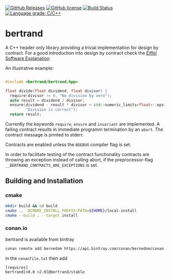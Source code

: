 [![GitHub Releases](https://img.shields.io/github/release/bernedom/bertrand.svg)](https://github.com/bernedom/bertrand/releases)
[![GitHub license](https://img.shields.io/badge/license-LGPL%20v3-blue.svg)](https://raw.githubusercontent.com/bernedom/bertrand/master/LICENSE)
[![Build Status](https://travis-ci.com/bernedom/bertrand.svg?branch=master)](https://travis-ci.com/bernedom/bertrand)
[![Language grade: C/C++](https://img.shields.io/lgtm/grade/cpp/g/bernedom/bertrand.svg?logo=lgtm&logoWidth=18)](https://lgtm.com/projects/g/bernedom/bertrand/context:cpp)

# bertrand
A C++ header only library providing a trivial implementation for design by contract. For a good introduction into design by contract check the [Eiffel Software Explanation](https://www.eiffel.com/values/design-by-contract/introduction/)

An illustrative example:
```cpp

#include <bertrand/bertrand.hpp>

float divide(float dividend, float divisor) {
  require(divisor != 0, "No division by zero");
  auto result = dividend / divisor;
  ensure(dividend - result * divisor < std::numeric_limits<float>::epsilon(),
         "Division is correct");
  return result;

```

Currently the keywords `require`, `ensure` and `invariant` are implemented. A failing contract results in immediate programm termination by an `abort`. The contract message is printed to stderr. 

Contracts are enabled unless the `NDEBUG` compiler flag is set. 

In order to facilitate testing of the contract functionality contracts are throwing an exception instead of calling abort, if the preprocessor-flag `__BERTRAND_CONTRACTS_ARE_EXCEPTIONS` is set. 

## Building and Installation

### cmake

```bash
mkdir build && cd build
cmake .. -DCMAKE_INSTALL_PREFIX:PATH=${HOME}/local-install
cmake --build . --target install
```

### conan.io 

bertrand is available from bintray 
```bash
conan remote add bernedom https://api.bintray.com/conan/bernedom/conan
```

in the `conanfile.txt` then add

```
[requires]
bertrand[>0.0 <2.0]@bertrand/stable
```
